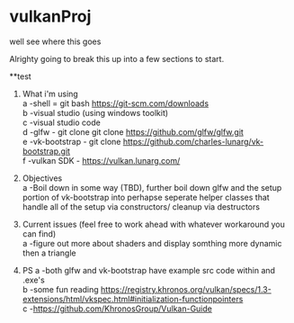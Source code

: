 # vulkanProj
well see where this goes  

Alrighty going to break this up into a few sections to start.  

**test

1. What i'm using   
    a  -shell = git bash https://git-scm.com/downloads  
    b  -visual studio (using windows toolkit)   
    c  -visual studio code  
    d  -glfw - git clone  git clone https://github.com/glfw/glfw.git  
    e  -vk-bootstrap - git clone https://github.com/charles-lunarg/vk-bootstrap.git     
    f  -vulkan SDK - https://vulkan.lunarg.com/

2. Objectives  
    a  -Boil down in some way (TBD), further boil down glfw and the setup   
        portion of vk-bootstrap into perhapse seperate helper classes that   
        handle all of the setup via constructors/ cleanup via destructors  
  
3. Current issues (feel free to work ahead with whatever workaround you can find)  
    a  -figure out more about shaders and display somthing more dynamic then a triangle    

4.  PS
    a  -both glfw and vk-bootstrap have example src code within and .exe's  
    b  -some fun reading https://registry.khronos.org/vulkan/specs/1.3-extensions/html/vkspec.html#initialization-functionpointers  
    c  -https://github.com/KhronosGroup/Vulkan-Guide
